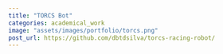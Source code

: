 ```yaml
---
title: "TORCS Bot"
categories: academical_work
image: "assets/images/portfolio/torcs.png"
post_url: https://github.com/dbtdsilva/torcs-racing-robot/
---
```


